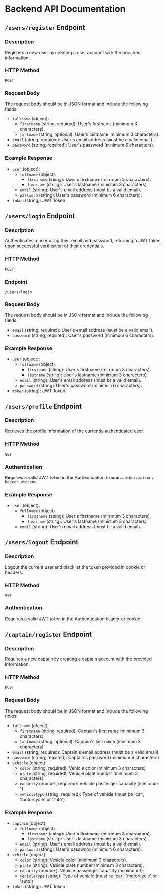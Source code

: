 # Backend API Documentation

## `/users/register` Endpoint

### Description

Registers a new user by creating a user account with the provided information.

### HTTP Method

`POST`

### Request Body

The request body should be in JSON format and include the following fields:

- `fullname` (object):
  - `firstname` (string, required): User's firstname (minimum 3 characters).
  - `lastname` (string, optional): User's lastname (minimum 3 characters).
- `email` (string, required): User's email address (must be a valid email).
- `password` (string, required): User's password (minimum 6 characters).

### Example Response

- `user` (object):
  - `fullname` (object).
    - `firstname` (string): User's firstname (minimum 3 characters).
    - `lastname` (string): User's lastname (minimum 3 characters).
  - `email` (string): User's email address (must be a valid email).
  - `password` (string): User's password (minimum 6 characters).
- `token` (string): JWT Token 

## `/users/login` Endpoint

### Description

Authenticates a user using their email and password, returning a JWT token upon successful verification of their credentials.

### HTTP Method

`POST`

### Endpoint

`/users/login`

### Request Body

The request body should be in JSON format and include the following fields:

- `email` (string, required): User's email address (must be a valid email).
- `password` (string, required): User's password (minimum 6 characters).

### Example Response

- `user` (object):
  - `fullname` (object).
    - `firstname` (string): User's firstname (minimum 3 characters).
    - `lastname` (string): User's lastname (minimum 3 characters).
  - `email` (string): User's email address (must be a valid email).
  - `password` (string): User's password (minimum 6 characters).
- `token` (string): JWT Token

## `/users/profile` Endpoint

### Description

Retrieves the profile information of the currently authenticated user.

### HTTP Method

`GET`

### Authentication

Requires a valid JWT token in the Authentication header:
`Authorization: Bearer <token>`

### Example Response

- `user` (object):
  - `fullname` (object).
    - `firstname` (string): User's firstname (minimum 3 characters).
    - `lastname` (string): User's lastname (minimum 3 characters).
  - `email` (string): User's email address (must be a valid email).


## `/users/logout` Endpoint

### Description

Logout the current user and blacklist the token provided in cookie or headers.

### HTTP Method

`GET`

### Authentication

Requires a valid JWT token in the Authentication header or cookie:

## `/captain/register` Endpoint

### Description

Requires a new captain by creating a captain account with the provided information.

### HTTP Method

`POST`

### Request Body

The request body should be in JSON format and include the following fields:

- `fullname` (object):
  - `firstname` (string, required): Captain's first name (minimum 3 characters)
  - `lastname` (string, optional): Captain's last name (minimum 3 characters)
- `email` (string, required): Captain's email address (must be a valid email)
- `password` (string, required): Captain's password (minimum 6 characters)
- `vehicle` (object):
  - `color` (string, required): Vehicle color (minimum 3 characters)
  - `plate` (string, required): Vehicle plate number (minimum 3 characters)
  - `capacity` (number, required): Vehicle passenger capacity (minimum 1)
  - `vehicleType` (string, required): Type of vehicle (must be 'car', 'motorcycle' or 'auto')

### Example Response

- `captain` (object):
  - `fullname` (object).
    - `firstname` (string): User's firstname (minimum 3 characters).
    - `lastname` (string): User's lastname (minimum 3 characters).
  - `email` (string): User's email address (must be a valid email).
  - `password` (string): User's password (minimum 6 characters).
- `vehicle` (object):
  - `color` (string): Vehicle color (minimum 3 characters).
  - `plate` (string): Vehicle plate number (minimum 3 characters).
  - `capacity` (number): Vehicle passenger capacity (minimum 1).
  - `vehicleType` (string): Type of vehicle (must be 'car', 'motorcycle' or 'auto')
- `token` (string): JWT Token